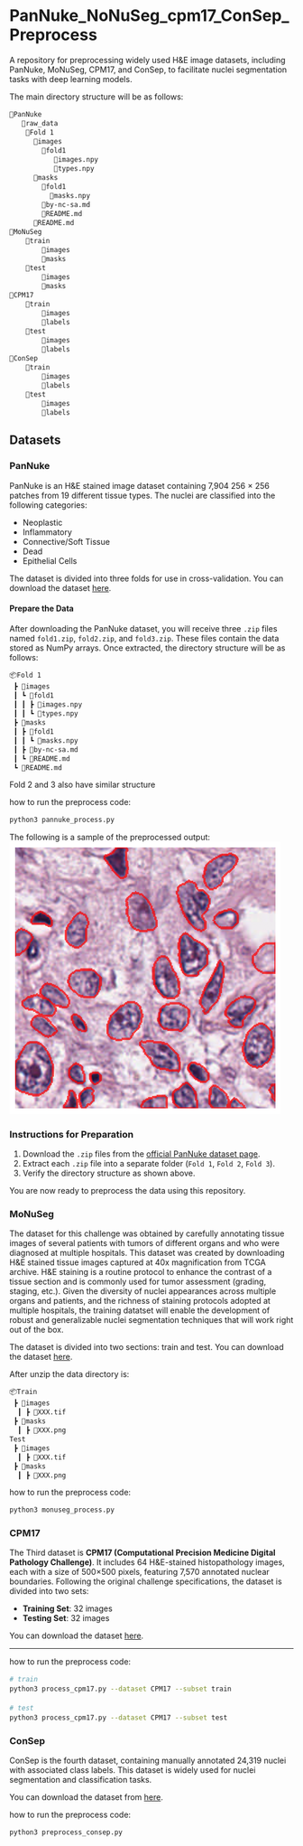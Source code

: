 # PanNuke_NoNuSeg_cpm17_ConSep_Preprocess

A repository for preprocessing widely used H&E image datasets, including PanNuke, MoNuSeg, CPM17, and ConSep, to facilitate nuclei segmentation tasks with deep learning models.

The main directory structure will be as follows:

```
📂PanNuke
   📂raw_data
    📂Fold 1
      📂images
        📂fold1
           📜images.npy
           📜types.npy
      📂masks
        📂fold1
          📜masks.npy
        📜by-nc-sa.md
        📜README.md
      📜README.md
📂MoNuSeg
    📂train
        📂images
        📂masks
    📂test
        📂images
        📂masks
📂CPM17
    📂train
        📂images
        📂labels
    📂test
        📂images
        📂labels
📂ConSep
    📂train
        📂images
        📂labels
    📂test
        📂images
        📂labels
```

## Datasets

### PanNuke
PanNuke is an H&E stained image dataset containing 7,904 256 × 256 patches from 19 different tissue types. The nuclei are classified into the following categories:
- Neoplastic
- Inflammatory
- Connective/Soft Tissue
- Dead
- Epithelial Cells

The dataset is divided into three folds for use in cross-validation. You can download the dataset [here](https://jgamper.github.io/PanNukeDataset/).

#### Prepare the Data

After downloading the PanNuke dataset, you will receive three `.zip` files named `fold1.zip`, `fold2.zip`, and `fold3.zip`. These files contain the data stored as NumPy arrays. Once extracted, the directory structure will be as follows:

```
📦Fold 1
 ┣ 📂images
 ┃ ┗ 📂fold1
 ┃ ┃ ┣ 📜images.npy
 ┃ ┃ ┗ 📜types.npy
 ┣ 📂masks
 ┃ ┣ 📂fold1
 ┃ ┃ ┗ 📜masks.npy
 ┃ ┣ 📜by-nc-sa.md
 ┃ ┗ 📜README.md
 ┗ 📜README.md
```
Fold 2 and 3 also have similar structure

how to run the preprocess code:

```bash
python3 pannuke_process.py
```
The following is a sample of the preprocessed output:
![Sample Output](./pics/output_pannuke.png)

### Instructions for Preparation
1. Download the `.zip` files from the [official PanNuke dataset page](https://jgamper.github.io/PanNukeDataset/).
2. Extract each `.zip` file into a separate folder (`Fold 1`, `Fold 2`, `Fold 3`).
3. Verify the directory structure as shown above.

You are now ready to preprocess the data using this repository.


### MoNuSeg
The dataset for this challenge was obtained by carefully annotating tissue images of several patients with tumors of different organs and who were diagnosed at multiple hospitals. This dataset was created by downloading H&E stained tissue images captured at 40x magnification from TCGA archive. H&E staining is a routine protocol to enhance the contrast of a tissue section and is commonly used for tumor assessment (grading, staging, etc.). Given the diversity of nuclei appearances across multiple organs and patients, and the richness of staining protocols adopted at multiple hospitals, the training datatset will enable the development of robust and generalizable nuclei segmentation techniques that will work right out of the box.

The dataset is divided into two sections: train and test. You can download the dataset [here](https://monuseg.grand-challenge.org/).

After unzip the data directory is:
```
📦Train
 ┣ 📂images
  ┃ ┣ 📜XXX.tif
 ┣ 📂masks
  ┃ ┣ 📜XXX.png
Test
 ┣ 📂images
  ┃ ┣ 📜XXX.tif
 ┣ 📂masks
  ┃ ┣ 📜XXX.png
```
how to run the preprocess code:

```bash
python3 monuseg_process.py
```
### CPM17

The Third dataset is **CPM17 (Computational Precision Medicine Digital Pathology Challenge)**. It includes 64 H&E-stained histopathology images, each with a size of 500×500 pixels, featuring 7,570 annotated nuclear boundaries. Following the original challenge specifications, the dataset is divided into two sets:
- **Training Set**: 32 images
- **Testing Set**: 32 images

You can download the dataset [here](https://drive.google.com/drive/folders/1l55cv3DuY-f7-JotDN7N5nbNnjbLWchK).

---

how to run the preprocess code:

```bash
# train
python3 process_cpm17.py --dataset CPM17 --subset train

# test
python3 process_cpm17.py --dataset CPM17 --subset test

```

### ConSep

ConSep is the fourth dataset, containing manually annotated 24,319 nuclei with associated class labels. This dataset is widely used for nuclei segmentation and classification tasks.

You can download the dataset from [here](https://warwick.ac.uk/fac/sci/dcs/research/tia/data/hovernet/).


how to run the preprocess code:

```bash
python3 preprocess_consep.py
```


